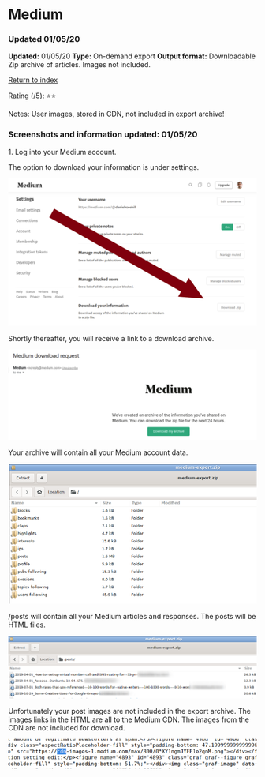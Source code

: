 # Medium

### Updated 01/05/20

**Updated:** 01/05/20
**Type:** On-demand export
**Output format:** Downloadable Zip archive of articles. Images not included.

[Return to index](https://github.com/danielrosehilljlm/CloudBackupApproaches)

Rating (/5): ⭐⭐

Notes: User images, stored in CDN, not included in export archive!

### Screenshots and information updated: 01/05/20

<p>1. Log into your Medium account.</p>

<p>The option to download your information is under settings.

![Medium](/images/medium1.png)

<p>Shortly thereafter, you will receive a link to a download archive.

![Medium](/images/medium2.png)

<p>Your archive will contain all your Medium account data. 

![Medium](/images/medium3.png)

<p>/posts will contain all your Medium articles and responses. The posts will be HTML files.

![Medium](/images/medium4.png)

<p>Unfortunately your post images are not included in the export archive. The images links in the HTML are all to the Medium CDN. The images from the CDN are not included for download.

![Medium](/images/medium6.png)


